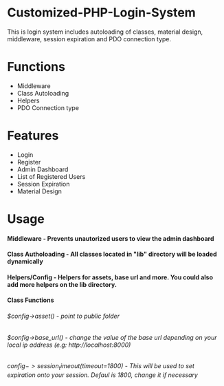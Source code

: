 # Customized-PHP-Login-System
This is login system includes autoloading of classes, material design, middleware, session expiration and PDO connection type.

# Functions
  - Middleware
  - Class Autoloading
  - Helpers
  - PDO Connection type
# Features
  - Login
  - Register
  - Admin Dashboard
  - List of Registered Users
  - Session Expiration
  - Material Design  
  
# Usage
  #### Middleware - Prevents unautorized users to view the admin dashboard
  #### Class Autholoading - All classes located in "lib" directory will be loaded dynamically
  #### Helpers/Config - Helpers for assets, base url and more. You could also add more helpers on the lib directory.
  #### Class Functions 
  ###### $config->asset() - point to public folder
  ###### $config->base_url() - change the value of the base url depending on your local ip address (e.g: http://localhost:8000)
  ###### $config->session_timeout($timeout=1800) - This will be used to set expiration onto your session. Defaul is 1800, change it if necessary
